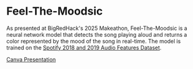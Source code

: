# Feel-The-Moodsic
As presented at BigRedHack's 2025 Makeathon, Feel-The-Moodsic is a neural network model that detects the song playing aloud and returns a color represented by the mood of the song in real-time. The model is trained on the [Spotify 2018 and 2019 Audio Features Dataset](https://www.kaggle.com/datasets/tomigelo/spotify-audio-features/code). 

[Canva Presentation](https://www.canva.com/design/DAGf7fzHW-I/oSiedIczd21f_-vHhqm49Q/edit?utm_content=DAGf7fzHW-I&utm_campaign=designshare&utm_medium=link2&utm_source=sharebutton)
